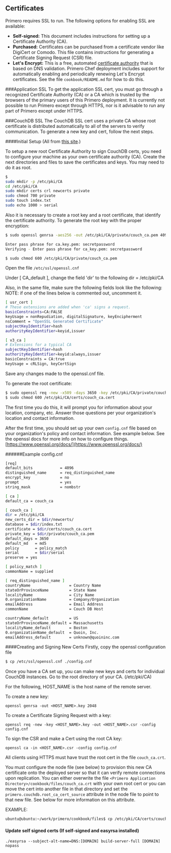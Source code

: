 Certificates
------------

Primero requires SSL to run. The following options for enabling SSL are available:

 - **Self-signed:** This document includes instructions for setting up a Certificate Authority (CA).
 - **Purchased:** Certificates can be purchased from a certificate vendor like DigiCert or Comodo. This file contains instructions for generating a Certificate Signing Request (CSR) file.
 - **Let's Encrypt:** This is a free, automated [certificate authority](https://letsencrypt.org) that is based on DNS validation. Primero Chef deployment includes support for automatically enabling and periodically renewing Let's Encrypt certificates. See the file `cookbook/README.md` for how to do this.


###Application SSL
To get the application SSL cert, you must go through a recognized Certificate
Authority (CA) or a CA which is trusted by the browsers of the primary users
of this Primero deployment.  It is currently not possible to run Primero
except through HTTPS, nor is it advisable to run any part of Primero except
under HTTPS.

###CouchDB SSL
The CouchDB SSL cert uses a private CA whose root certificate is distributed
automatically to all of the servers to verify communication. To generate a
new key and cert, follow the next steps.

####Initial Setup
(All from [this site](https://jamielinux.com/articles/2013/08/act-as-your-own-certificate-authority/).)

To setup a new root Certificate Authority to sign CouchDB certs, you need to configure your machine as your own certificate authority (CA).
Create the next directories and files to save the certificates and keys. You may need to do it as root.

```sh
$
sudo mkdir -p /etc/pki/CA
cd /etc/pki/CA
sudo mkdir certs crl newcerts private
sudo chmod 700 private
sudo touch index.txt
sudo echo 1000 > serial
```

Also it is necessary to create a root key and a root certificate, that identify the certificate authority. To generate the root key with the proper encryption:

```sh
$ sudo openssl genrsa -aes256 -out /etc/pki/CA/private/couch_ca.pem 4096

Enter pass phrase for ca.key.pem: secretpassword
Verifying - Enter pass phrase for ca_key.pem: secretpassword

$ sudo chmod 600 /etc/pki/CA/private/couch_ca.pem
```

Open the file `/etc/ssl/openssl.cnf`

Under [ CA_default ], change the field 'dir' to the following
dir = /etc/pki/CA

Also, in the same file, make sure the following fields look like the following:
NOTE: if one of the lines below is commented out, uncomment it.

```sh
[ usr_cert ]
# These extensions are added when 'ca' signs a request.
basicConstraints=CA:FALSE
keyUsage = nonRepudiation, digitalSignature, keyEncipherment
nsComment = "OpenSSL Generated Certificate"
subjectKeyIdentifier=hash
authorityKeyIdentifier=keyid,issuer

[ v3_ca ]
# Extensions for a typical CA
subjectKeyIdentifier=hash
authorityKeyIdentifier=keyid:always,issuer
basicConstraints = CA:true
keyUsage = cRLSign, keyCertSign
```

Save any changes made to the openssl.cnf file.


To generate the root certificate:

```sh
$ sudo openssl req -new -x509 -days 3650 -key /etc/pki/CA/private/couch_ca.pem -sha256 -extensions v3_ca -out /etc/pki/CA/certs/couch_ca.cert
$ sudo chmod 600 /etc/pki/CA/certs/couch_ca.cert
```

The first time you do this, it will prompt you for information about your location, company, etc.
Answer those questions per your organization's location and contact information.

After the first time, you should set up your own `config.cnf` file based on
your organization's policy and contact information.
See example below.
See the openssl docs for more info on how to configure things.
[https://www.openssl.org/docs/](https://www.openssl.org/docs/)

######Example config.cnf

```sh
[req]
default_bits            = 4096
distinguished_name      = req_distinguished_name
encrypt_key             = no
prompt                  = yes
string_mask             = nombstr

[ ca ]
default_ca = couch_ca

[ couch_ca ]
dir = /etc/pki/CA
new_certs_dir = $dir/newcerts/
database = $dir/index.txt
certificate = $dir/certs/couch_ca.cert
private_key = $dir/private/couch_ca.pem
default_days = 3650
default_md   = md5
policy       = policy_match
serial       = $dir/serial
preserve = yes

[ policy_match ]
commonName = supplied

[ req_distinguished_name ]
countryName                 = Country Name
stateOrProvinceName         = State Name
localityName                = City Name
0.organizationName          = Company/Organization
emailAddress                = Email Address
commonName                  = Couch DB Host

countryName_default         = US
stateOrProvinceName_default = Massachusetts
localityName_default        = Boston
0.organizationName_default  = Quoin, Inc.
emailAddress_default        = unknown@quoininc.com
```

####Creating and Signing New Certs
Firstly, copy the openssl configuration file

```sh
$ cp /etc/ssl/openssl.cnf ./config.cnf
```

Once you have a CA set up, you can make new keys and certs for individual
CouchDB instances. Go to the root directory of your CA. (/etc/pki/CA)

For the following, HOST_NAME is the host name of the remote server.

To create a new key:
```
openssl genrsa -out <HOST_NAME>.key 2048
```

To create a Certificate Signing Request with a key:
```
openssl req -new -key <HOST_NAME>.key -out <HOST_NAME>.csr -config config.cnf
```

To sign the CSR and make a Cert using the root CA key:
```
openssl ca -in <HOST_NAME>.csr -config config.cnf
```

All clients using HTTPS must have trust the root cert in the file
`couch_ca.crt`.

You must configure the node file (see below) to provision this new CA
certificate onto the deployed server so that it can verify remote connections
upon replication.  You can either overwrite the file
`<Primero Application Directory>/cookbook/files/couch_ca.crt` with your own root cert or you can move the cert
into another file in that directory and set the
`primero.couchdb.root_ca_cert_source` attribute in the node file to point to
that new file.  See below for more information on this attribute.

EXAMPLE:
```sh
ubuntu@ubuntu:~/work/primero/cookbook/files$ cp /etc/pki/CA/certs/couch_ca.cert .
```

#### Update self signed certs (If self-signed and easyrsa installed)
`./easyrsa --subject-alt-name=DNS:[DOMAIN] build-server-full [DOMAIN] nopass`
